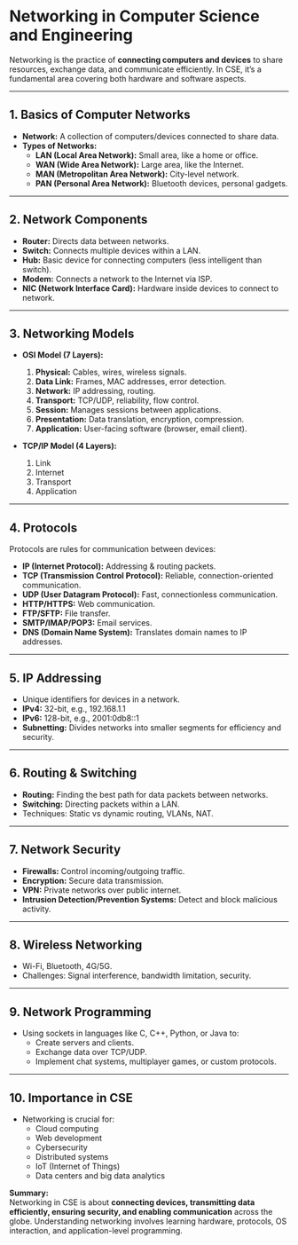# Networking in Computer Science and Engineering

Networking is the practice of **connecting computers and devices** to share resources, exchange data, and communicate efficiently. In CSE, it’s a fundamental area covering both hardware and software aspects.

---

## 1. **Basics of Computer Networks**
- **Network:** A collection of computers/devices connected to share data.
- **Types of Networks:**
  - **LAN (Local Area Network):** Small area, like a home or office.
  - **WAN (Wide Area Network):** Large area, like the Internet.
  - **MAN (Metropolitan Area Network):** City-level network.
  - **PAN (Personal Area Network):** Bluetooth devices, personal gadgets.

---

## 2. **Network Components**
- **Router:** Directs data between networks.
- **Switch:** Connects multiple devices within a LAN.
- **Hub:** Basic device for connecting computers (less intelligent than switch).
- **Modem:** Connects a network to the Internet via ISP.
- **NIC (Network Interface Card):** Hardware inside devices to connect to network.

---

## 3. **Networking Models**
- **OSI Model (7 Layers):**
  1. **Physical:** Cables, wires, wireless signals.
  2. **Data Link:** Frames, MAC addresses, error detection.
  3. **Network:** IP addressing, routing.
  4. **Transport:** TCP/UDP, reliability, flow control.
  5. **Session:** Manages sessions between applications.
  6. **Presentation:** Data translation, encryption, compression.
  7. **Application:** User-facing software (browser, email client).

- **TCP/IP Model (4 Layers):**
  1. Link
  2. Internet
  3. Transport
  4. Application

---

## 4. **Protocols**
Protocols are rules for communication between devices:
- **IP (Internet Protocol):** Addressing & routing packets.
- **TCP (Transmission Control Protocol):** Reliable, connection-oriented communication.
- **UDP (User Datagram Protocol):** Fast, connectionless communication.
- **HTTP/HTTPS:** Web communication.
- **FTP/SFTP:** File transfer.
- **SMTP/IMAP/POP3:** Email services.
- **DNS (Domain Name System):** Translates domain names to IP addresses.

---

## 5. **IP Addressing**
- Unique identifiers for devices in a network.
- **IPv4:** 32-bit, e.g., 192.168.1.1
- **IPv6:** 128-bit, e.g., 2001:0db8::1
- **Subnetting:** Divides networks into smaller segments for efficiency and security.

---

## 6. **Routing & Switching**
- **Routing:** Finding the best path for data packets between networks.
- **Switching:** Directing packets within a LAN.
- Techniques: Static vs dynamic routing, VLANs, NAT.

---

## 7. **Network Security**
- **Firewalls:** Control incoming/outgoing traffic.
- **Encryption:** Secure data transmission.
- **VPN:** Private networks over public internet.
- **Intrusion Detection/Prevention Systems:** Detect and block malicious activity.

---

## 8. **Wireless Networking**
- Wi-Fi, Bluetooth, 4G/5G.
- Challenges: Signal interference, bandwidth limitation, security.

---

## 9. **Network Programming**
- Using sockets in languages like C, C++, Python, or Java to:
  - Create servers and clients.
  - Exchange data over TCP/UDP.
  - Implement chat systems, multiplayer games, or custom protocols.

---

## 10. **Importance in CSE**
- Networking is crucial for:
  - Cloud computing
  - Web development
  - Cybersecurity
  - Distributed systems
  - IoT (Internet of Things)
  - Data centers and big data analytics

**Summary:**  
Networking in CSE is about **connecting devices, transmitting data efficiently, ensuring security, and enabling communication** across the globe. Understanding networking involves learning hardware, protocols, OS interaction, and application-level programming.
